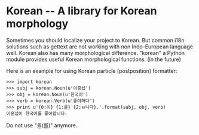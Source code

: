 Korean -- A library for Korean morphology
=========================================

Sometimes you should localize your project to Korean. But common i18n
solutions such as gettext are not working with non Indo-European language
well. Korean also has many morphological difference. "korean" a Python
module provides useful Korean morphological functions. (in the future)

Here is an example for using Korean particle (postposition) formatter:

    >>> import korean
    >>> subj = korean.Noun(u'이흥섭')
    >>> obj = korean.Noun(u'한국어')
    >>> verb = korean.Verb(u'좋아하다')
    >>> print u'{0:이} {1:을} {2:ㅂ니다}.'.format(subj, obj, verb)
    이흥섭이 한국어를 좋아합니다.

Do not use "을(를)" anymore.
